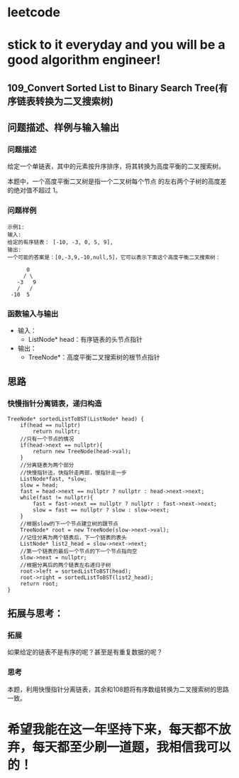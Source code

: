 # leetcode
# stick to it everyday and you will be a good algorithm engineer!
## 109_Convert Sorted List to Binary Search Tree(有序链表转换为二叉搜索树)
## 问题描述、样例与输入输出

### 问题描述

给定一个单链表，其中的元素按升序排序，将其转换为高度平衡的二叉搜索树。

本题中，一个高度平衡二叉树是指一个二叉树每个节点 的左右两个子树的高度差的绝对值不超过 1。


### 问题样例

	示例1:
	输入: 
	给定的有序链表： [-10, -3, 0, 5, 9],
	输出: 
	一个可能的答案是：[0,-3,9,-10,null,5]，它可以表示下面这个高度平衡二叉搜索树：

		  0
		 / \
	   -3   9
	   /   /
	 -10  5
	 
### 函数输入与输出

* 输入：
	* ListNode* head：有序链表的头节点指针
* 输出：
	* TreeNode*：高度平衡二叉搜索树的根节点指针

## 思路	
### 快慢指针分离链表，递归构造

	TreeNode* sortedListToBST(ListNode* head) {
        if(head == nullptr)
            return nullptr;
        //只有一个节点的情况
        if(head->next == nullptr){
            return new TreeNode(head->val);
        }
        //分离链表为两个部分
        //快慢指针法，快指针走两部，慢指针走一步
        ListNode*fast, *slow;
        slow = head;
        fast = head->next == nullptr ? nullptr : head->next->next;
        while(fast != nullptr){
            fast = fast->next == nullptr ? nullptr : fast->next->next;
            slow = fast == nullptr ? slow : slow->next;
        }
        //根据slow的下一个节点建立树的跟节点
        TreeNode* root = new TreeNode(slow->next->val);
        //记住分离为两个链表后，下一个链表的表头
        ListNode* list2_head = slow->next->next;
        //第一个链表的最后一个节点的下一个节点指向空
        slow->next = nullptr;
        //根据分离后的两个链表左右递归子树
        root->left = sortedListToBST(head);
        root->right = sortedListToBST(list2_head);
        return root;
    }
		
## 拓展与思考：
### 拓展
如果给定的链表不是有序的呢？甚至是有重复数据的呢？
### 思考
本题，利用快慢指针分离链表，其余和108题将有序数组转换为二叉搜索树的思路一致。
# 希望我能在这一年坚持下来，每天都不放弃，每天都至少刷一道题，我相信我可以的！
